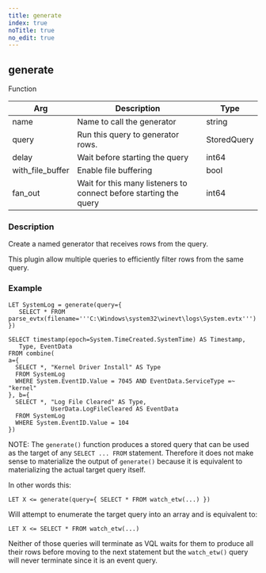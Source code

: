 ```yaml
---
title: generate
index: true
noTitle: true
no_edit: true
---
```




<div class="vql_item"></div>


## generate
<span class='vql_type pull-right page-header'>Function</span>



<div class="vqlargs"></div>

Arg | Description | Type
----|-------------|-----
name|Name to call the generator|string
query|Run this query to generator rows.|StoredQuery
delay|Wait before starting the query|int64
with_file_buffer|Enable file buffering|bool
fan_out|Wait for this many listeners to connect before starting the query|int64

### Description

Create a named generator that receives rows from the query.

This plugin allow multiple queries to efficiently filter rows from
the same query. 

### Example

```vql
LET SystemLog = generate(query={
   SELECT * FROM parse_evtx(filename='''C:\Windows\system32\winevt\logs\System.evtx''')
})

SELECT timestamp(epoch=System.TimeCreated.SystemTime) AS Timestamp,
   Type, EventData
FROM combine(
a={
  SELECT *, "Kernel Driver Install" AS Type
  FROM SystemLog
  WHERE System.EventID.Value = 7045 AND EventData.ServiceType =~ "kernel"
}, b={
  SELECT *, "Log File Cleared" AS Type,
            UserData.LogFileCleared AS EventData
  FROM SystemLog
  WHERE System.EventID.Value = 104
})
```

NOTE: The `generate()` function produces a stored query that can be
used as the target of any `SELECT ... FROM` statement. Therefore
it does not make sense to materialize the output of `generate()`
because it is equivalent to materializing the actual target query
itself.

In other words this:

```vql
LET X <= generate(query={ SELECT * FROM watch_etw(...) })
```

Will attempt to enumerate the target query into an array and is
equivalent to:

```vql
LET X <= SELECT * FROM watch_etw(...)
```

Neither of those queries will terminate as VQL waits for them to
produce all their rows before moving to the next statement but the
`watch_etw()` query will never terminate since it is an event
query.


